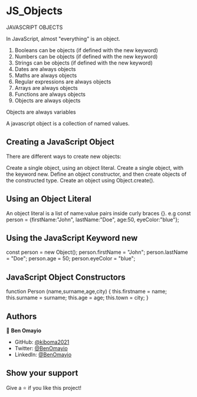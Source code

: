 # JS_Objects
JAVASCRIPT OBJECTS

In JavaScript, almost "everything" is an object.
  1. Booleans can be objects (if defined with the new keyword)
  2. Numbers can be objects (if defined with the new keyword)
  3. Strings can be objects (if defined with the new keyword)
  4. Dates are always objects
  5. Maths are always objects
  6. Regular expressions are always objects
  7. Arrays are always objects
  8. Functions are always objects
  9. Objects are always objects

Objects are always variables

A javascript object is a collection of named values.


## Creating a JavaScript Object

There are different ways to create new objects:

Create a single object, using an object literal.
Create a single object, with the keyword new.
Define an object constructor, and then create objects of the constructed type.
Create an object using Object.create().

## Using an Object Literal
An object literal is a list of name:value pairs inside curly braces {}.
e.g const person = {firstName:"John", lastName:"Doe", age:50, eyeColor:"blue"};

## Using the JavaScript Keyword new
const person = new Object();
  person.firstName = "John";
  person.lastName = "Doe";
  person.age = 50;
  person.eyeColor = "blue";


## JavaScript Object Constructors
function Person (name,surname,age,city) {
  this.firstname = name;
  this.surname = surname;
  this.age = age;
  this.town = city;
}

## Authors

👤 **Ben Omayio**

- GitHub: [@kiboma2021](https://github.com/kiboma2021)
- Twitter: [@BenOmayio](https://twitter.com/omayiobenj)
- LinkedIn: [@BenOmayio](https://www.linkedin.com/in/ben-omayio-74622469/)

## Show your support

Give a ⭐️ if you like this project!

